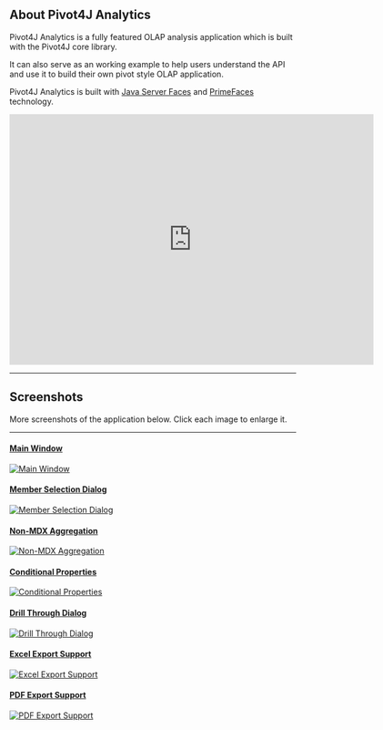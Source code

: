 ## About Pivot4J Analytics

Pivot4J Analytics is a fully featured OLAP analysis application which is built with the 
Pivot4J core library.

It can also serve as an working example to help users understand the API and use it to 
build their own pivot style OLAP application.

Pivot4J Analytics is built with [Java Server Faces][jsf-site] 
and [PrimeFaces][primefaces-site] technology.

<iframe width="640" height="440" src="http://www.youtube.com/embed/8ROdRg5BRE8" frameborder="0" allowfullscreen="1"></iframe>

[jsf-site]: https://javaserverfaces.java.net
[primefaces-site]: http://www.primefaces.org

---

## Screenshots

More screenshots of the application below. Click each image to enlarge it.

---

#### [Main Window][screenshot-main]

[![Main Window](./img/screenshot-main-thumb.png)][screenshot-main]

#### [Member Selection Dialog][screenshot-members]

[![Member Selection Dialog](./img/screenshot-members-thumb.png)][screenshot-members]

#### [Non-MDX Aggregation][screenshot-agg]

[![Non-MDX Aggregation](./img/screenshot-agg-thumb.png)][screenshot-agg]

#### [Conditional Properties][screenshot-props]

[![Conditional Properties](./img/screenshot-props-thumb.png)][screenshot-props]

#### [Drill Through Dialog][screenshot-drillthrough]

[![Drill Through Dialog](./img/screenshot-drillthrough-thumb.png)][screenshot-drillthrough]

#### [Excel Export Support][screenshot-excel]

[![Excel Export Support](./img/screenshot-excel-thumb.png)][screenshot-excel]

#### [PDF Export Support][screenshot-pdf]

[![PDF Export Support](./img/screenshot-pdf-thumb.png)][screenshot-pdf]

[screenshot-main]: ./img/screenshot-main.png
[screenshot-members]: ./img/screenshot-members.png
[screenshot-agg]: ./img/screenshot-agg.png
[screenshot-props]: ./img/screenshot-props.png
[screenshot-drillthrough]: ./img/screenshot-drillthrough.png
[screenshot-excel]: ./img/screenshot-excel.png
[screenshot-pdf]: ./img/screenshot-pdf.png
